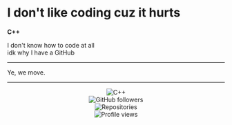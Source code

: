 # I don't like coding cuz it hurts

**C++**

I don't know how to code at all  
idk why I have a GitHub

---

Ye, we move.

---

<div align="center">

![C++](https://img.shields.io/badge/-C++-00599C?style=for-the-badge&logo=c%2B%2B&logoColor=white)  
![GitHub followers](https://img.shields.io/github/followers/your-username?style=for-the-badge)  
![Repositories](https://img.shields.io/github/repos/your-username?style=for-the-badge)  
![Profile views](https://komarev.com/ghpvc/?username=your-username&style=for-the-badge)

</div>
